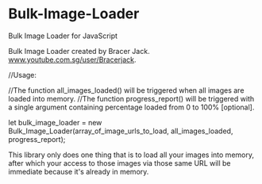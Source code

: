 # Bulk-Image-Loader
Bulk Image Loader for JavaScript

Bulk Image Loader created by Bracer Jack.
www.youtube.com.sg/user/Bracerjack.

//Usage:

//The function all_images_loaded() will be triggered when all images are loaded into memory.
//The function progress_report() will be triggered with a single argument containing percentage loaded from 0 to 100% [optional].

let bulk_image_loader = new Bulk_Image_Loader(array_of_image_urls_to_load, all_images_loaded, progress_report);

This library only does one thing that is to load all your images into memory, after which your access to those images via those same URL will be immediate because it's already in memory.
